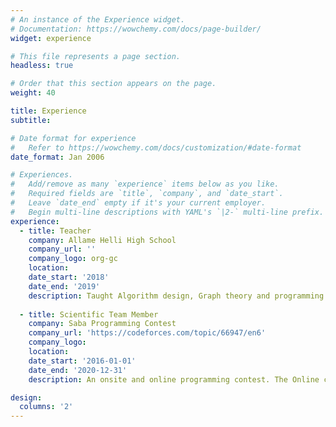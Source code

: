 ```yaml
---
# An instance of the Experience widget.
# Documentation: https://wowchemy.com/docs/page-builder/
widget: experience

# This file represents a page section.
headless: true

# Order that this section appears on the page.
weight: 40

title: Experience
subtitle:

# Date format for experience
#   Refer to https://wowchemy.com/docs/customization/#date-format
date_format: Jan 2006

# Experiences.
#   Add/remove as many `experience` items below as you like.
#   Required fields are `title`, `company`, and `date_start`.
#   Leave `date_end` empty if it's your current employer.
#   Begin multi-line descriptions with YAML's `|2-` multi-line prefix.
experience:
  - title: Teacher
    company: Allame Helli High School
    company_url: ''
    company_logo: org-gc
    location: 
    date_start: '2018'
    date_end: '2019'
    description: Taught Algorithm design, Graph theory and programming.
        
  - title: Scientific Team Member
    company: Saba Programming Contest
    company_url: 'https://codeforces.com/topic/66947/en6'
    company_logo: 
    location: 
    date_start: '2016-01-01'
    date_end: '2020-12-31'
    description: An onsite and online programming contest. The Online contest was held at HackerEarth.

design:
  columns: '2'
---
```

